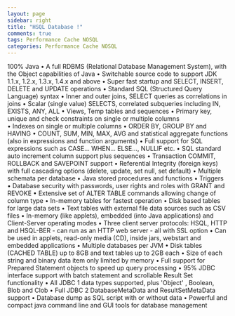```yaml
---
layout: page
sidebar: right
title: "HSQL Database !"
comments: true
tags: Performance Cache NOSQL
categories: Performance Cache NOSQL
---
```

100% Java
•  A full RDBMS (Relational Database Management System), with the Object capabilities of Java
•  Switchable source code to support JDK 1.1.x, 1.2.x, 1.3.x, 1.4.x and above
•  Super fast startup and SELECT, INSERT, DELETE and UPDATE operations
•  Standard SQL (Structured Query Language) syntax
•  Inner and outer joins, SELECT queries as correlations in joins
•  Scalar (single value) SELECTS, correlated subqueries including IN, EXISTS, ANY, ALL
• Views, Temp tables and sequences
•  Primary key, unique and check constraints on single or multiple columns  
•  Indexes on single or multiple columns
•  ORDER BY, GROUP BY and HAVING
•  COUNT, SUM, MIN, MAX, AVG and statistical aggregate functions (also in expressions and function arguments)
•  Full support for SQL expressions such as CASE... WHEN... ELSE..., NULLIF etc.
•  SQL standard auto increment column support plus sequences
•  Transaction COMMIT, ROLLBACK and SAVEPOINT support
•  Referential Integrity (foreign keys) with full cascading options (delete, update, set null, set default)
•  Multiple schemata per database
•  Java stored procedures and functions
•  Triggers
•  Database security with passwords, user rights and roles with GRANT and REVOKE
•  Extensive set of ALTER TABLE commands allowing change of column type
•  In-memory tables for fastest operation
•  Disk based tables for large data sets
•  Text tables with external file data sources such as CSV files
•  In-memory (like applets), embedded (into Java applications) and Client-Server operating modes
•  Three client server protocols: HSQL, HTTP and HSQL-BER - can run as an HTTP web server - all with SSL option
•  Can be used in applets, read-only media (CD), inside jars, webstart and embedded applications
•  Multiple databases per JVM
•  Disk tables (CACHED TABLE) up to 8GB and text tables up to 2GB each
•  Size of each string and binary data item only limited by memory
•  Full support for Prepared Statement objects to speed up query processing
•  95% JDBC interface support with batch statement and scrollable Result Set functionality
•  All JDBC 1 data types supported, plus 'Object' , Boolean, Blob and Clob
•  Full JDBC 2 DatabaseMetaData and ResultSetMetaData support
•  Database dump as SQL script with or without data
•  Powerful and compact java command line and GUI tools for database management
